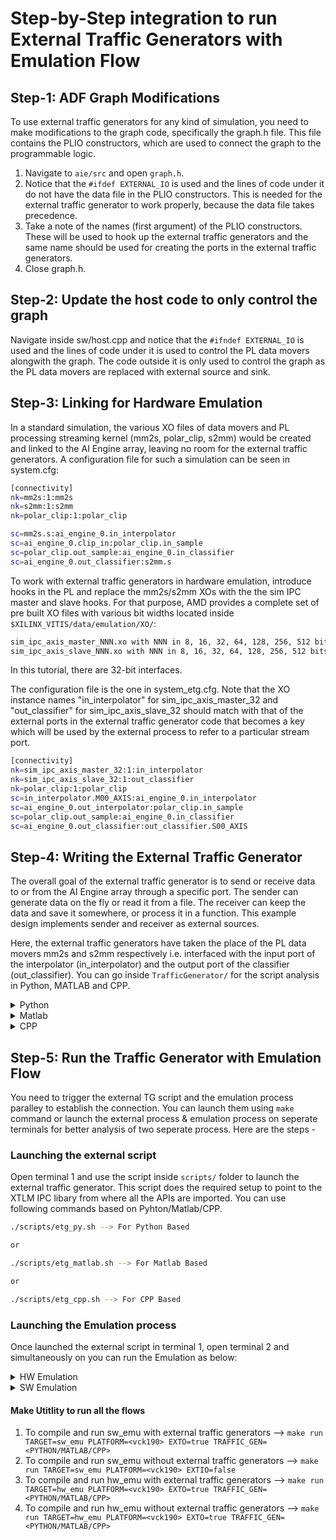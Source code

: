 # Step-by-Step integration to run External Traffic Generators with Emulation Flow 

## Step-1:  ADF Graph Modifications
To use external traffic generators for any kind of simulation, you need to make modifications to the graph code, specifically the graph.h file. This file contains the PLIO constructors, which are used to connect the graph to the programmable logic.

1. Navigate to `aie/src` and open `graph.h`.
2. Notice that the `#ifdef EXTERNAL_IO` is used and the lines of code under it do not have the data file in the PLIO constructors. This is needed for the external traffic generator to work properly, because the data file takes precedence.
3. Take a note of the names (first argument) of the PLIO constructors. These will be used to hook up the external traffic generators and the same name should be used for creating the ports in the external traffic generators. 
4. Close graph.h.

## Step-2: Update the host code to only control the graph
Navigate inside sw/host.cpp and notice that the `#ifndef EXTERNAL_IO` is used and the lines of code under it is used to control the PL data movers alongwith the graph. The code outside it is only used to control the graph as the PL data movers are replaced with external source and sink. 

## Step-3: Linking for Hardware Emulation

In a standard simulation, the various XO files of data movers and PL processing streaming kernel (mm2s, polar_clip, s2mm) would be created and linked to the AI Engine array, leaving no room for the external traffic generators. A configuration file for such a simulation can be seen in system.cfg:

```BASH
[connectivity]
nk=mm2s:1:mm2s
nk=s2mm:1:s2mm
nk=polar_clip:1:polar_clip

sc=mm2s.s:ai_engine_0.in_interpolator
sc=ai_engine_0.clip_in:polar_clip.in_sample
sc=polar_clip.out_sample:ai_engine_0.in_classifier
sc=ai_engine_0.out_classifier:s2mm.s
```

To work with external traffic generators in hardware emulation, introduce hooks in the PL and replace the mm2s/s2mm XOs with the the sim IPC master and slave hooks. For that purpose, AMD provides a complete set of pre built XO files with various bit widths located inside `$XILINX_VITIS/data/emulation/XO/`:

```BASH
sim_ipc_axis_master_NNN.xo with NNN in 8, 16, 32, 64, 128, 256, 512 bits
sim_ipc_axis_slave_NNN.xo with NNN in 8, 16, 32, 64, 128, 256, 512 bits
```
In this tutorial, there are 32-bit interfaces. 

The configuration file is the one in system_etg.cfg. Note that the XO instance names "in_interpolator" for sim_ipc_axis_master_32 and "out_classifier" for sim_ipc_axis_slave_32 should match with that of the external ports in the external traffic generator code that becomes a key which will be used by the external process to refer to a particular stream port. 

```BASH
[connectivity]
nk=sim_ipc_axis_master_32:1:in_interpolator
nk=sim_ipc_axis_slave_32:1:out_classifier
nk=polar_clip:1:polar_clip
sc=in_interpolator.M00_AXIS:ai_engine_0.in_interpolator
sc=ai_engine_0.out_interpolator:polar_clip.in_sample
sc=polar_clip.out_sample:ai_engine_0.in_classifier
sc=ai_engine_0.out_classifier:out_classifier.S00_AXIS
```

## Step-4: Writing the External Traffic Generator 
The overall goal of the external traffic generator is to send or receive data to or from the AI Engine array through a specific port. The sender can generate data on the fly or read it from a file. The receiver can keep the data and save it somewhere, or process it in a function. This example design implements sender and receiver as external sources.

Here, the external traffic generators have taken the place of the PL data movers mm2s and s2mm respectively i.e. interfaced with the input port of the interpolator (in_interpolator) and the output port of the classifier (out_classifier).  You can go inside `TrafficGenerator/` for the script analysis in Python, MATLAB and CPP.  

<details>
  <summary>Python</summary>

### Python

#### 1. Instantiating the XTLM Utilies

You need to create the sender and receiver objects for the AIE input PLIO/output PLIO that will make sure to instantiate the XTLM utilities for IPC based communication while sending or receiving the traffic. Open the script inside `TrafficGenerator/Python/xtg_aie.py` for the script analysis.

```BASH
in_interpolator = aie_input_plio("in_interpolator", 'int16')
out_classifier = aie_output_plio("out_classifier", 'int32')
```
Here the first parameter `in_interpolator` is a string value that should match PLIO names in the graph PLIO constructors. The second parameter is the AIE kernel datatype with which sender/receiver is interfaced. For more details on datatype mapping in Python based external traffic generators, see <UG1393 link> 

#### 2. Transmitting the data using send_data (data_val, tlast) API

You can prepare the list of data values and send them using send_data API call. The API expects data values in the list as the first parameter and TLAST value to be driven as the second.  

```BASH
in_interpolator.send_data(in_interpolator_data, True)
```
Here the first parameter `in_interpolator_data` is the list of cint16 (16-bit) real and imag values expected by the AIE kernel. The second parameter is the TLAST value as `True`

#### 3. Receiving the data using receive_data_with_size API(expected_data_size)

In order to get the received data values from the classifier, use receive_data_with_size(exp_data_size) API call. This API needs expected data size (in bytes) as an argument. The classifier expects total 4096 bytes of data in 4 iterations i.e. 1024 bytes each time receive data is called. 

```BASH 
out_classifier_data = out_classifier.receive_data_with_size(1024)
```

This API is a blocking API and it will wait till expected bytes is received at the output port.

For more details on Python based APIs, refer [Writing Traffic Generators in Python](https://docs.xilinx.com/r/en-US/ug1393-vitis-application-acceleration/Writing-Python-Traffic-Generators)
</details>

<details>
  <summary>Matlab</summary>

### Matlab

#### 1. Instantiating the XTLM Utilies

You can create the sender and receiver objects for the AIE that will make sure to instantiate the XTLM utilies for IPC based communication while sending or receiving the traffic. You can check lines 7-13. 

```BASH
in_interpolator = aie_input_plio("in_interpolator", 'int16')
out_classifier = aie_output_plio("out_classifier", 'int32')
```
#### 2. Transmitting the data using send_data (data_val, tlast) API

You can prepare the list of data values and send them using send_data API call. See lines <> in the script. The API expects data values list as the first parameter and TLAST value as the second.  

```BASH
in_interpolator.send_data(in_interpolator_data, True)
```
Here the first parameter `in_interpolator_data` is the list of int16 values expected by the AIE kernel. The second parameter is the TLAST value as `True`

#### 3. Receiving the data using receive_data_with_size API(expected_data_size)

In order to get the received data values from the classifier, use receive_data_with_size(exp_data_size) API call. This API needs expected data size (in bytes) as an argument. 

```BASH 
out_classifier_data = out_classifier.receive_data_with_size(1024)
```

This API is a blocking API and it will wait till specified data i.e. total 4096 bytes is received in four iterations at the output port. Once received the specified data size, you can see the data values in the `out_classifier_data` list.

Once the data is received in the list, you can dump it in a file for comparing with the golden output or you can process the data further into some other function based on the application. Here, in this design we are dumping the output of a classifier into a file as it is the final output of the design. 

For more details on MATLAB APIs, refer [Writing Traffic Generators in MATLAB](https://docs.xilinx.com/r/en-US/ug1393-vitis-application-acceleration/Writing-Traffic-Generators-in-MATLAB)
</details>

<details>
  <summary>CPP</summary>

### CPP

#### 1. Instantiating the XTLM Utilities

You can create the sender and receiver objects for the AIE that will make sure to instantiate the XTLM utilies for IPC based communication while sending or receiving the traffic.

```BASH
    xtlm_ipc::axis_master in_interpolator("in_interpolator");
	xtlm_ipc::axis_slave out_classifier("out_classifier");

```
#### 2. Transmitting the data using send_data (data_val, tlast) API

You can prepare the list of data values and send them using send_data API call. See lines <> in the script. The API expects data values list as the first parameter and TLAST value as the second.  

```BASH
in_interpolator.send_data(interpolator_byte_array, true);
```

Here the first parameter `interpolator_byte_array` is the data values in the form of byte array. The second parameter is the TLAST value as `True`

#### 3. Receiving the data using receive_data_with_size API(expected_data_size)

In order to get the received data values from the classifier, use receive_data_with_size(exp_data_size) API call. This API needs expected data size (in bytes) as an argument. 

```BASH 
out_classifier.receive_data_with_size(data_out_cls, 1024)
```

This API is a blocking API and it will wait till specified data i.e. total 4096 bytes is received in four iterations at the output port. Once received the specified data size, `out_data_cls` byte array. You can convert the byte array into user data type using the conversion APIs. For conversion APIs, refer [Writing Traffic Generators in C++](https://docs.xilinx.com/r/en-US/ug1393-vitis-application-acceleration/General-Purpose-C-API)

Once the data is received in the list, you can dump it in a file for comparing with the golden output or you can process the data further into some other function based on the application. The output of the classifier is validated against the golden output (classifier_golden.txt). 

</details>

## Step-5: Run the Traffic Generator with Emulation Flow 

You need to trigger the external TG script and the emulation process paralley to establish the connection. You can launch them using `make` command or launch the external process & emulation process on seperate terminals for better analysis of two seperate process. Here are the steps - 

### Launching the external script
Open terminal 1 and use the script inside ``scripts/`` folder to launch the external traffic generator. This script does the required setup to point to the XTLM IPC libary from where all the APIs are imported. You can use following commands based on Pyhton/Matlab/CPP. 

```BASH
./scripts/etg_py.sh --> For Python Based

or 

./scripts/etg_matlab.sh --> For Matlab Based

or

./scripts/etg_cpp.sh --> For CPP Based
```
### Launching the Emulation process 
Once launched the external script in terminal 1, open terminal 2 and simultaneously on you can run the Emulation as below: 

<details>
  <summary>HW Emulation</summary>

#### HW Emulation

```BASH
cd package.hw_emu &
./launch_hw_emu.sh -g --> For launching the waveform view in GUI 

or 

cd package.hw_emu &
./launch_hw_emu.sh
```
##### Viewing HW Emulation Results in the XSIM Waveform Viewer

Once you launch the hw emulation using ``-g`` flag as mentioned above, you can open the waveform as below: 

</details>

<details>
  <summary>SW Emulation</summary>

#### SW Emulation

```BASH
setenv XCL_EMULATION_MODE sw_emu
./host.exe a.xclbin 
```
</details>

#### Make Utitlity to run all the flows 

1. To compile and run sw_emu with external traffic generators --> ``make run TARGET=sw_emu PLATFORM=<vck190> EXTO=true TRAFFIC_GEN=<PYTHON/MATLAB/CPP>``
2. To compile and run sw_emu without external traffic generators --> ``make run TARGET=sw_emu PLATFORM=<vck190> EXTIO=false``
3. To compile and run hw_emu with external traffic generators --> ``make run TARGET=hw_emu PLATFORM=<vck190> EXTO=true TRAFFIC_GEN=<PYTHON/MATLAB/CPP>``
4. To compile and run hw_emu without external traffic generators --> ``make run TARGET=hw_emu PLATFORM=<vck190> EXTO=true TRAFFIC_GEN=<PYTHON/MATLAB/CPP>``

